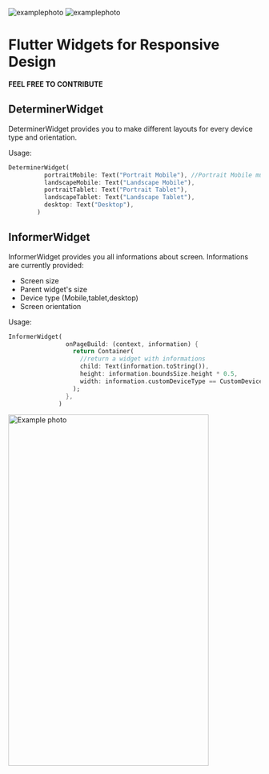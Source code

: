 ![examplephoto](https://user-images.githubusercontent.com/59976112/116780635-a07fc600-aa86-11eb-9045-80f893e78e3e.png)
![examplephoto](https://user-images.githubusercontent.com/59976112/116780638-a4134d00-aa86-11eb-8355-585c405b84d4.png)
# Flutter Widgets for Responsive Design

**FEEL FREE TO CONTRIBUTE**

## DeterminerWidget
DeterminerWidget provides you to make different layouts for every device type and orientation.

Usage:

```dart
DeterminerWidget(
          portraitMobile: Text("Portrait Mobile"), //Portrait Mobile must be provided. Others can be optional.
          landscapeMobile: Text("Landscape Mobile"),
          portraitTablet: Text("Portrait Tablet"),
          landscapeTablet: Text("Landscape Tablet"),
          desktop: Text("Desktop"),
        )
 ```
       
       
## InformerWidget
InformerWidget provides you all informations about screen.
Informations are currently provided:

- Screen size
- Parent widget's size
- Device type (Mobile,tablet,desktop)
- Screen orientation

Usage:

```dart
InformerWidget(
                onPageBuild: (context, information) {
                  return Container(
                    //return a widget with informations
                    child: Text(information.toString()),
                    height: information.boundsSize.height * 0.5,
                    width: information.customDeviceType == CustomDeviceType.mobile ? 100 : 300,
                  );
                },
              )
```

<img src="https://user-images.githubusercontent.com/59976112/116780489-d7a1a780-aa85-11eb-8639-435cfcdd3ed7.png" alt="Example photo" width="400" height="700">

